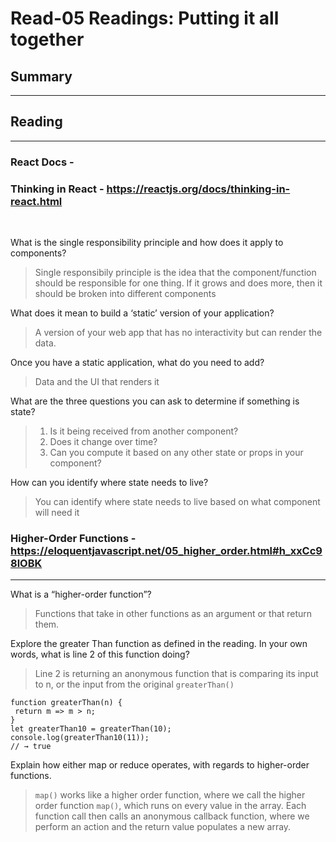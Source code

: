 # Read-05 Readings: Putting it all together

## Summary
<hr>

## Reading
<hr>

### React Docs - 
### Thinking in React - https://reactjs.org/docs/thinking-in-react.html
<br>

What is the single responsibility principle and how does it apply to components?
> Single responsibily principle is the idea that the component/function should be responsible for one thing.  If it grows and does more, then it should be broken into different components

What does it mean to build a ‘static’ version of your application?
> A version of your web app that has no interactivity but can render the data.

Once you have a static application, what do you need to add?
> Data and the UI that renders it

What are the three questions you can ask to determine if something is state?
> 1. Is it being received from another component?
> 2. Does it change over time?
> 3. Can you compute it based on any other state or props in your component?

How can you identify where state needs to live?
> You can identify where state needs to live based on what component will need it

### Higher-Order Functions - https://eloquentjavascript.net/05_higher_order.html#h_xxCc98lOBK
<hr>

What is a “higher-order function”?
> Functions that take in other functions as an argument or that return them.

Explore the greater Than function as defined in the reading. In your own words, what is line 2 of this function doing?
> Line 2 is returning an anonymous function that is comparing its input to n, or the input from the original `greaterThan()`
 ```
 function greaterThan(n) {
  return m => m > n;
}
let greaterThan10 = greaterThan(10);
console.log(greaterThan10(11));
// → true
```

Explain how either map or reduce operates, with regards to higher-order functions.
> `map()` works like a higher order function, where we call the higher order function `map()`, which runs on every value in the array.  Each function call then calls an anonymous callback function, where we perform an action and the return value populates a new array. 